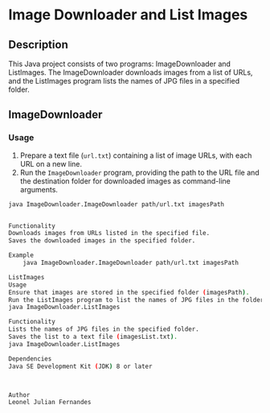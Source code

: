 # Image Downloader and List Images

## Description
This Java project consists of two programs: ImageDownloader and ListImages. The ImageDownloader downloads images from a list of URLs, and the ListImages program lists the names of JPG files in a specified folder.

## ImageDownloader

### Usage
1. Prepare a text file (`url.txt`) containing a list of image URLs, with each URL on a new line.
2. Run the `ImageDownloader` program, providing the path to the URL file and the destination folder for downloaded images as command-line arguments.

```bash
java ImageDownloader.ImageDownloader path/url.txt imagesPath


Functionality
Downloads images from URLs listed in the specified file.
Saves the downloaded images in the specified folder.

Example
	java ImageDownloader.ImageDownloader path/url.txt imagesPath

ListImages
Usage
Ensure that images are stored in the specified folder (imagesPath).
Run the ListImages program to list the names of JPG files in the folder.
java ImageDownloader.ListImages

Functionality
Lists the names of JPG files in the specified folder.
Saves the list to a text file (imagesList.txt).
java ImageDownloader.ListImages

Dependencies
Java SE Development Kit (JDK) 8 or later



Author
Leonel Julian Fernandes

